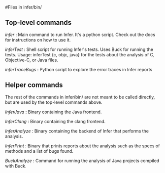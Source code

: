 #Files in infer/bin/

## Top-level commands

*infer* : Main command to run Infer. It's a python script. Check out the docs for instructions on how to use it.

*inferTest* : Shell script for running Infer's tests. Uses Buck for running the tests.
Usage: inferTest {c, objc, java} for the tests about the analysis of C, Objective-C, or Java files.

*inferTraceBugs* : Python script to explore the error traces in Infer reports

## Helper commands

The rest of the commands in infer/bin/ are not meant to be called directly, but are used by the top-level commands above.

*InferJava* : Binary containing the Java frontend.

*InferClang* : Binary containing the clang frontend.

*InferAnalyze* : Binary containing the backend of Infer that performs the analysis.

*InferPrint* : Binary that prints reports about the analysis such as the specs of methods and a list of bugs found.

*BuckAnalyze* : Command for running the analysis of Java projects compiled with Buck.
